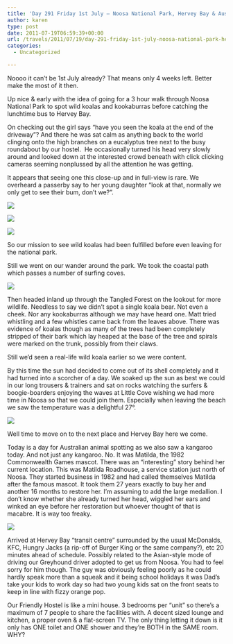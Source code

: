 ```yaml
---
title: 'Day 291 Friday 1st July – Noosa National Park, Hervey Bay & Australian wildlife'
author: karen
type: post
date: 2011-07-19T06:59:39+00:00
url: /travels/2011/07/19/day-291-friday-1st-july-noosa-national-park-hervey-bay-australian-wildlife/
categories:
  - Uncategorized

---
```

Noooo it can’t be 1st July already? That means only 4 weeks left. Better make the most of it then.

Up nice & early with the idea of going for a 3 hour walk through Noosa National Park to spot wild koalas and kookaburras before catching the lunchtime bus to Hervey Bay. 

On checking out the girl says “have you seen the koala at the end of the driveway”? And there he was sat calm as anything back to the world clinging onto the high branches on a eucalyptus tree next to the busy roundabout by our hostel.&nbsp; He occasionally turned his head very slowly around and looked down at the interested crowd beneath with click clicking cameras seeming nonplussed by all the attention he was getting.&nbsp;&nbsp; 

It appears that seeing one this close-up and in full-view is rare. We overheard a passerby say to her young daughter “look at that, normally we only get to see their bum, don’t we?”.

![](/travels-wp-content/uploads/2011/07/P1070603.jpg)

![](/travels-wp-content/uploads/2011/07/IMG_8452.jpg)

![](/travels-wp-content/uploads/2011/07/IMG_8462.jpg)

So our mission to see wild koalas had been fulfilled before even leaving for the national park.

Still we went on our wander around the park. We took the coastal path which passes a number of surfing coves.

![](/travels-wp-content/uploads/2011/07/P1070606.jpg)

Then headed inland up through the Tangled Forest on the lookout for more wildlife. Needless to say we didn’t spot a single koala bear. Not even a cheek. Nor any kookaburras although we may have heard one. Matt tried whistling and a few whistles came back from the leaves above. There was evidence of koalas though as many of the trees had been completely stripped of their bark which lay heaped at the base of the tree and spirals were marked on the trunk, possibly from their claws. 

Still we’d seen a real-life wild koala earlier so we were content.

By this time the sun had decided to come out of its shell completely and it had turned into a scorcher of a day. We soaked up the sun as best we could in our long trousers & trainers and sat on rocks watching the surfers & boogie-boarders enjoying the waves at Little Cove wishing we had more time in Noosa so that we could join them. Especially when leaving the beach we saw the temperature was a delightful 27°.

![](/travels-wp-content/uploads/2011/07/P1070612.jpg)

Well time to move on to the next place and Hervey Bay here we come. 

Today is a day for Australian animal spotting as we also saw a kangaroo today. And not just any kangaroo. No. It was Matilda, the 1982 Commonwealth Games mascot. There was an “interesting” story behind her current location. This was Matilda Roadhouse, a service station just north of Noosa. They started business in 1982 and had called themselves Matilda after the famous mascot. It took them 27 years exactly to buy her and another 16 months to restore her. I’m assuming to add the large medallion. I don’t know whether she already turned her head, wiggled her ears and winked an eye before her restoration but whoever thought of that is macabre. It is way too freaky.

![](/travels-wp-content/uploads/2011/07/IMG_8483.jpg)

Arrived at Hervey Bay “transit centre” surrounded by the usual McDonalds, KFC, Hungry Jacks (a rip-off of Burger King or the same company?), etc 20 minutes ahead of schedule. Possibly related to the Asian-style mode of driving our Greyhound driver adopted to get us from Noosa. You had to feel sorry for him though. The guy was obviously feeling poorly as he could hardly speak more than a squeak and it being school holidays it was Dad’s take your kids to work day so had two young kids sat on the front seats to keep in line with fizzy orange pop.

Our Friendly Hostel is like a mini house. 3 bedrooms per “unit” so there’s a maximum of 7 people to share the facilities with. A decent sized lounge and kitchen, a proper oven & a flat-screen TV. The only thing letting it down is it only has ONE toilet and ONE shower and they’re BOTH in the SAME room. WHY?

 [1]: http://www.mattburns.co.uk/travels/wp-content/uploads/2011/07/P1070603.jpg
 [2]: http://www.mattburns.co.uk/travels/wp-content/uploads/2011/07/IMG_8452.jpg
 [3]: http://www.mattburns.co.uk/travels/wp-content/uploads/2011/07/IMG_8462.jpg
 [4]: http://www.mattburns.co.uk/travels/wp-content/uploads/2011/07/P1070606.jpg
 [5]: http://www.mattburns.co.uk/travels/wp-content/uploads/2011/07/P1070612.jpg
 [6]: http://www.mattburns.co.uk/travels/wp-content/uploads/2011/07/IMG_8483.jpg